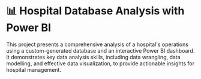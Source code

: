 # 📊 Hospital Database Analysis with Power BI
This project presents a comprehensive analysis of a hospital's operations using a custom-generated database and an interactive Power BI dashboard. It demonstrates key data analysis skills, including data wrangling, data modelling, and effective data visualization, to provide actionable insights for hospital management.


